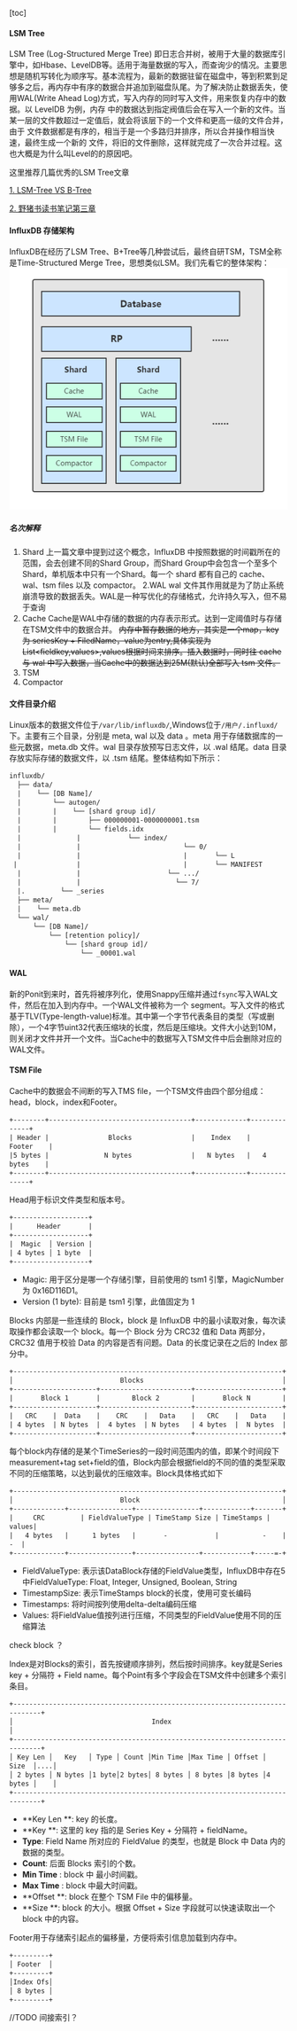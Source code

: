 [toc]

#### LSM Tree

LSM Tree (Log-Structured Merge Tree) 即日志合并树，被用于大量的数据库引擎中，如Hbase、LevelDB等。适用于海量数据的写入，而查询少的情况。主要思想是随机写转化为顺序写。基本流程为，最新的数据驻留在磁盘中，等到积累到足够多之后，再内存中有序的数据合并追加到磁盘队尾。为了解决防止数据丢失，使用WAL(Write Ahead Log)方式，写入内存的同时写入文件，用来恢复内存中的数据。以 LevelDB 为例，内存 中的数据达到指定阀值后会在写入一个新的文件。当某一层的文件数超过一定值后，就会将该层下的一个文件和更高一级的文件合并，由于 文件数据都是有序的，相当于是一个多路归并排序，所以合并操作相当快速，最终生成一个新的 文件，将旧的文件删除，这样就完成了一次合并过程。这也大概是为什么叫Level的的原因吧。

这里推荐几篇优秀的LSM Tree文章

[1. LSM-Tree VS B-Tree](https://blog.bcmeng.com/post/lsm-tree-vs-b-tree.html#5-sstables-and-lsm-trees)

[2. 野猪书读书笔记第三章](https://xieyuanpeng.com/2018/10/18/野猪书读书笔记第三章/)

#### InfluxDB 存储架构

InfluxDB在经历了LSM Tree、B+Tree等几种尝试后，最终自研TSM，TSM全称是Time-Structured Merge Tree，思想类似LSM。我们先看它的整体架构：
![1](./1.png)
##### 名次解释
1. Shard
上一篇文章中提到过这个概念，InfluxDB 中按照数据的时间戳所在的范围，会去创建不同的Shard Group，而Shard Group中会包含一个至多个Shard，单机版本中只有一个Shard。每一个 shard 都有自己的 cache、wal、tsm files 以及 compactor。
2.WAL
  wal 文件其作用就是为了防止系统崩溃导致的数据丢失。WAL是一种写优化的存储格式，允许持久写入，但不易于查询
2. Cache
  Cache是WAL中存储的数据的内存表示形式。达到一定阈值时与存储在TSM文件中的数据合并。
    ~~内存中暂存数据的地方，其实是一个map，key 为 seriesKey + FiledName，value为entry,具体实现为List<fieldkey,values>,values根据时间来排序。插入数据时，同时往 cache 与 wal 中写入数据，当Cache中的数据达到25M(默认)全部写入 tsm 文件。~~
3. TSM
4. Compactor

#### 文件目录介绍

Linux版本的数据文件位于`/var/lib/influxdb/`,Windows位于`/用户/.influxd/`下。主要有三个目录，分别是 meta, wal 以及 data 。meta 用于存储数据库的一些元数据，meta.db 文件。wal 目录存放预写日志文件，以 .wal 结尾。data 目录存放实际存储的数据文件，以 .tsm 结尾。整体结构如下所示：

```tree
influxdb/
  ├── data/
  |    └── [DB Name]/
  |        └── autogen/
  |        |    └── [shard group id]/
  |        |        ├── 000000001-0000000001.tsm
  |        |        └── fields.idx
  |				 |			  └── index/
  |				 |							└── 0/
  |				 |							|		└── L 
 |				 |							|		└── MANIFEST
  |				 |					    └── .../
  |				 |						  └── 7/
  |.   		 └── _series
  ├── meta/
  |    └── meta.db
  └── wal/
      └── [DB Name]/
          └── [retention policy]/ 
              └── [shard group id]/ 
                  └── _00001.wal
```

#### WAL
新的Ponit到来时，首先将被序列化，使用Snappy压缩并通过`fsync`写入WAL文件，然后在加入到内存中。一个WAL文件被称为一个 segment。写入文件的格式基于TLV(Type-length-value)标准。其中第一个字节代表条目的类型（写或删除），一个4字节uint32代表压缩块的长度，然后是压缩块。文件大小达到10M，则关闭才文件并开一个文件。当Cache中的数据写入TSM文件中后会删除对应的WAL文件。
#### TSM File 
Cache中的数据会不间断的写入TMS file，一个TSM文件由四个部分组成：head，block，index和Footer。
```
+--------+------------------------------------+-------------+--------------+
| Header |               Blocks               |    Index    |    Footer    |
|5 bytes |              N bytes               |   N bytes   |   4 bytes    |
+--------+------------------------------------+-------------+--------------+
```
Head用于标识文件类型和版本号。
```
+-------------------+
|      Header       |
+-------------------+
|  Magic  │ Version |
| 4 bytes │ 1 byte  |
+-------------------+
```
- Magic: 用于区分是哪一个存储引擎，目前使用的 tsm1 引擎，MagicNumber 为 0x16D116D1。
- Version (1 byte): 目前是 tsm1 引擎，此值固定为 1


Blocks 内部是一些连续的 Block，block 是 InfluxDB 中的最小读取对象，每次读取操作都会读取一个 block。每一个 Block 分为 CRC32 值和 Data 两部分，CRC32 值用于校验 Data 的内容是否有问题。Data 的长度记录在之后的 Index 部分中。
```
+--------------------------------------------------------------------+
│                           Blocks                                   │
+---------------------+-----------------------+----------------------+
|       Block 1       |        Block 2        |       Block N        |
+---------------------+-----------------------+----------------------+
|   CRC    |  Data    |    CRC    |   Data    |   CRC    |   Data    |
| 4 bytes  | N bytes  |  4 bytes  | N bytes   | 4 bytes  |  N bytes  |
+---------------------+-----------------------+----------------------+
```

每个block内存储的是某个TimeSeries的一段时间范围内的值，即某个时间段下measurement+tag set+field的值，Block内部会根据field的不同的值的类型采取不同的压缩策略，以达到最优的压缩效率。Block具体格式如下

```
+--------------------------------------------------------------------+
│                           Block                                    │
+-------------+----------------+----------------+------------+-------+
| 	  CRC		  | FieldValueType | TimeStamp Size | TimeStamps | values|
|   4 bytes   |      1 bytes   |       -		    | 			-    |    -	 |
+-------------+----------------+----------------+------------+-----=-+
```
- FieldValueType: 表示该DataBlock存储的FieldValue类型，InfluxDB中存在5中FieldValueType: Float, Integer, Unsigned, Boolean, String
- TimestampSize: 表示TimeStamps block的长度，使用可变长编码
- Timestamps: 将时间按列使用delta-delta编码压缩
- Values: 将FieldValue值按列进行压缩，不同类型的FieldValue使用不同的压缩算法


check block ？

Index是对Blocks的索引，首先按键顺序排列，然后按时间排序。key就是Series key + 分隔符 + Field name。每个Point有多个字段会在TSM文件中创建多个索引条目。

```
+-----------------------------------------------------------------------------+
│                                   Index                                     │
+-----------------------------------------------------------------------------+
│ Key Len │   Key   │ Type │ Count │Min Time │Max Time │ Offset │  Size  │....│
│ 2 bytes │ N bytes │1 byte│2 bytes│ 8 bytes │ 8 bytes │8 bytes │4 bytes │    │
+-----------------------------------------------------------------------------+
```

- **Key Len **:  key 的长度。
- **Key **: 这里的 key 指的是 Series Key + 分隔符 + fieldName。
- **Type**: Field Name 所对应的 FieldValue 的类型，也就是 Block 中 Data 内的数据的类型。
- **Count**: 后面 Blocks 索引的个数。
- **Min Time** : block 中 最小时间戳。
- **Max Time** : block 中最大时间戳。
- **Offset **: block 在整个 TSM File 中的偏移量。
- **Size **: block 的大小。根据 Offset + Size 字段就可以快速读取出一个 block 中的内容。

Footer用于存储索引起点的偏移量，方便将索引信息加载到内存中。

```
+---------+
│ Footer  │
+---------+
│Index Ofs│
│ 8 bytes │
+---------+
```





//TODO  间接索引？

